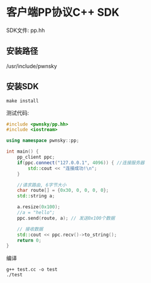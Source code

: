 # 客户端PP协议C++ SDK

SDK文件: pp.hh
## 安装路径
/usr/include/pwnsky





## 安装SDK

```
make install
```



测试代码:

```c++
#include <pwnsky/pp.hh>
#include <iostream>

using namespace pwnsky::pp;

int main() {
    pp_client ppc;
    if(ppc.connect("127.0.0.1", 4096)) { //连接服务器
        std::cout << "连接成功!\n";
    }

    //请求路由, 6字节大小
    char route[] = {0x30, 0, 0, 0, 0};
    std::string a;

    a.resize(0x100);
    //a = "hello";
    ppc.send(route, a); // 发送0x100个数据

    // 接收数据
    std::cout << ppc.recv()->to_string();
    return 0;
}
```



编译

```
g++ test.cc -o test
./test
```

